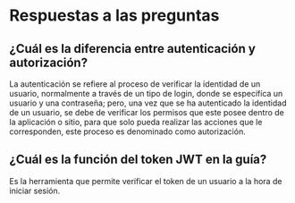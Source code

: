 # Respuestas a las preguntas

## ¿Cuál es la diferencia entre autenticación y autorización?

La autenticación se refiere al proceso de verificar la identidad de un usuario, normalmente a través de un tipo de login, donde se especifíca un usuario y una contraseña; pero, una vez que se ha autenticado la identidad de un usuario, se debe de verificar los permisos que este posee dentro de la aplicación o sitio, para que solo pueda realizar las acciones que le corresponden, este proceso es denominado como autorización.

## ¿Cuál es la función del token JWT en la guía?

Es la herramienta que permite verificar el token de un usuario a la hora de iniciar sesión.